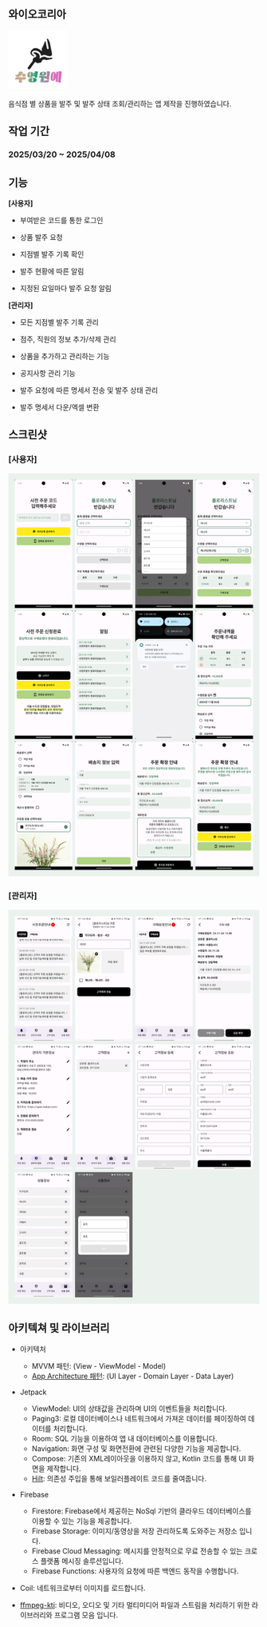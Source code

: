 ## 와이오코리아
<img src='https://github.com/sghoregooteitehoo03/outsourcing/blob/main/Syflora/image/logo.jpg' height="120" />

음식점 별 상품을 발주 및 발주 상태 조회/관리하는 앱 제작을 진행하였습니다.

## 작업 기간
### 2025/03/20 ~ 2025/04/08

## 기능
**[사용자]**
- 부여받은 코드를 통한 로그인

- 상품 발주 요청

- 지점별 발주 기록 확인



- 발주 현황에 따른 알림

- 지정된 요일마다 발주 요청 알림


**[관리자]**
- 모든 지점별 발주 기록 관리

- 점주, 직원의 정보 추가/삭제 관리

- 상품을 추가하고 관리하는 기능

- 공지사항 관리 기능

- 발주 요청에 따른 명세서 전송 및 발주 상태 관리

- 발주 명세서 다운/엑셀 변환

## 스크린샷
### [사용자] ###
![스크린샷](https://github.com/sghoregooteitehoo03/outsourcing/blob/main/Syflora/image/screenshot_1.png)  


### [관리자] ###
![스크린샷](https://github.com/sghoregooteitehoo03/outsourcing/blob/main/Syflora/image/screenshot_2.png)


## 아키텍쳐 및 라이브러리
- 아키텍처
   - MVVM 패턴: (View - ViewModel - Model)
   - [App Architecture 패턴](https://developer.android.com/topic/architecture/intro): (UI Layer - Domain Layer - Data Layer)
     
- Jetpack
  - ViewModel: UI의 상태값을 관리하며 UI의 이벤트들을 처리합니다.
  - Paging3: 로컬 데이터베이스나 네트워크에서 가져온 데이터를 페이징하여 데이터를 처리합니다.
  - Room: SQL 기능을 이용하여 앱 내 데이터베이스를 이용합니다.
  - Navigation: 화면 구성 및 화면전환에 관련된 다양한 기능을 제공합니다.
  - Compose: 기존의 XML레이아웃을 이용하지 않고, Kotlin 코드를 통해 UI 화면을 제작합니다.
  - [Hilt](https://dagger.dev/hilt/): 의존성 주입을 통해 보일러플레이트 코드를 줄여줍니다.

- Firebase
  - Firestore: Firebase에서 제공하는 NoSql 기반의 클라우드 데이터베이스를 이용할 수 있는 기능을 제공합니다.
  - Firebase Storage: 이미지/동영상을 저장 관리하도록 도와주는 저장소 입니다.
  - Firebase Cloud Messaging: 메시지를 안정적으로 무료 전송할 수 있는 크로스 플랫폼 메시징 솔루션입니다.
  - Firebase Functions: 사용자의 요청에 따른 백엔드 동작을 수행합니다.

- Coil: 네트워크로부터 이미지를 로드합니다.

- [ffmpeg-kti](https://github.com/arthenica/ffmpeg-kit): 비디오, 오디오 및 기타 멀티미디어 파일과 스트림을 처리하기 위한 라이브러리와 프로그램 모음 입니다.
